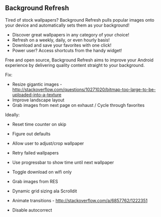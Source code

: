 Background Refresh
------------------

Tired of stock wallpapers? Background Refresh pulls popular images onto your device and automatically sets them as your background! 

* Discover great wallpapers in any category of your choice!
* Refresh on a weekly, daily, or even hourly basis!
* Download and save your favorites with one click!
* Power user? Access shortcuts from the handy widget!

Free and open source, Background Refresh aims to improve your Android experience by delivering quality content straight to your background.

Fix:
* Resize gigantic images - http://stackoverflow.com/questions/10271020/bitmap-too-large-to-be-uploaded-into-a-texture
* Improve landscape layout
* Grab images from next page on exhaust / Cycle through favorites

Ideally:
* Reset time counter on skip
* Figure out defaults
* Allow user to adjust/crop wallpaper
* Retry failed wallpapers

* Use progressbar to show time until next wallpaper
* Toggle download on wifi only
* Grab images from RES
* Dynamic grid sizing ala Scrolldit
* Animate transitions - http://stackoverflow.com/a/6857762/1222351
* Disable autocorrect